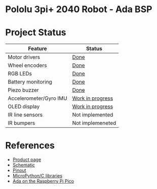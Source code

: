 # Pololu 3pi+ 2040 Robot - Ada BSP

# Project Status
| Feature | Status |
| --- | --- |
| Motor drivers | [Done](src/threepi-motor.ads) |
| Wheel encoders | [Done](src/threepi-encoder.ads) |
| RGB LEDs | [Done](src/threepi-led.ads) |
| Battery monitoring | [Done](src/threepi-battery.ads) |
| Piezo buzzer | [Done](src/threepi-buzzer.ads) |
| Accelerometer/Gyro IMU | [Work in progress](src/threepi-imu.ads) |
| OLED display | [Work in progress](src/threepi-screen.ads) |
| IR line sensors | Not implemented |
| IR bumpers | Not implemeneted |

# References
- [Product page](https://www.pololu.com/product/5004)
- [Schematic](https://www.pololu.com/file/0J1940/3pi-2040-control-board-schematic.pdf)
- [Pinout](https://www.pololu.com/file/0J1941/3pi-2040-control-board-pinout.pdf)
- [MicroPython/C libraries](https://github.com/pololu/pololu-3pi-2040-robot)
- [Ada on the Raspberry Pi Pico](https://pico-doc.synack.me/)

